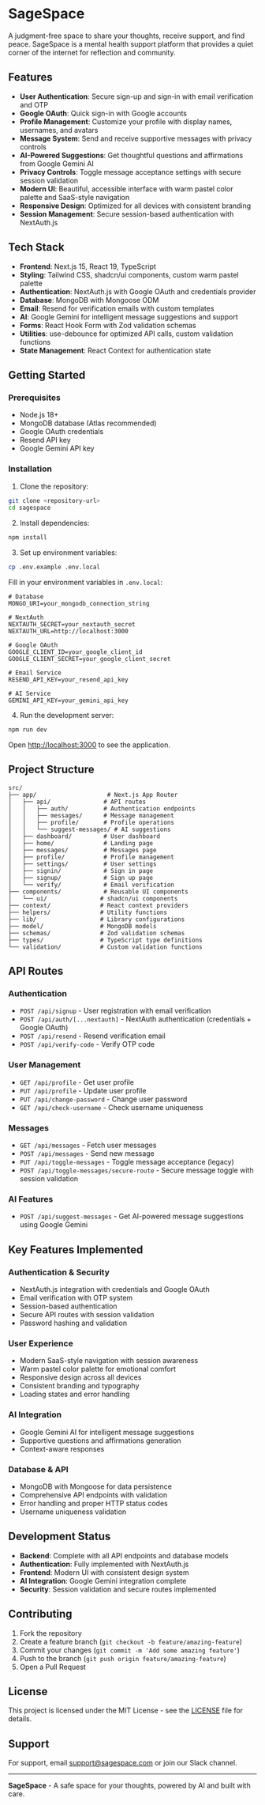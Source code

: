 # SageSpace

A judgment-free space to share your thoughts, receive support, and find peace. SageSpace is a mental health support platform that provides a quiet corner of the internet for reflection and community.

## Features

- **User Authentication**: Secure sign-up and sign-in with email verification and OTP
- **Google OAuth**: Quick sign-in with Google accounts
- **Profile Management**: Customize your profile with display names, usernames, and avatars
- **Message System**: Send and receive supportive messages with privacy controls
- **AI-Powered Suggestions**: Get thoughtful questions and affirmations from Google Gemini AI
- **Privacy Controls**: Toggle message acceptance settings with secure session validation
- **Modern UI**: Beautiful, accessible interface with warm pastel color palette and SaaS-style navigation
- **Responsive Design**: Optimized for all devices with consistent branding
- **Session Management**: Secure session-based authentication with NextAuth.js

## Tech Stack

- **Frontend**: Next.js 15, React 19, TypeScript
- **Styling**: Tailwind CSS, shadcn/ui components, custom warm pastel palette
- **Authentication**: NextAuth.js with Google OAuth and credentials provider
- **Database**: MongoDB with Mongoose ODM
- **Email**: Resend for verification emails with custom templates
- **AI**: Google Gemini for intelligent message suggestions and support
- **Forms**: React Hook Form with Zod validation schemas
- **Utilities**: use-debounce for optimized API calls, custom validation functions
- **State Management**: React Context for authentication state

## Getting Started

### Prerequisites

- Node.js 18+ 
- MongoDB database (Atlas recommended)
- Google OAuth credentials
- Resend API key
- Google Gemini API key

### Installation

1. Clone the repository:
```bash
git clone <repository-url>
cd sagespace
```

2. Install dependencies:
```bash
npm install
```

3. Set up environment variables:
```bash
cp .env.example .env.local
```

Fill in your environment variables in `.env.local`:
```env
# Database
MONGO_URI=your_mongodb_connection_string

# NextAuth
NEXTAUTH_SECRET=your_nextauth_secret
NEXTAUTH_URL=http://localhost:3000

# Google OAuth
GOOGLE_CLIENT_ID=your_google_client_id
GOOGLE_CLIENT_SECRET=your_google_client_secret

# Email Service
RESEND_API_KEY=your_resend_api_key

# AI Service
GEMINI_API_KEY=your_gemini_api_key
```

4. Run the development server:
```bash
npm run dev
```

Open [http://localhost:3000](http://localhost:3000) to see the application.

## Project Structure

```
src/
├── app/                    # Next.js App Router
│   ├── api/               # API routes
│   │   ├── auth/          # Authentication endpoints
│   │   ├── messages/      # Message management
│   │   ├── profile/       # Profile operations
│   │   └── suggest-messages/ # AI suggestions
│   ├── dashboard/         # User dashboard
│   ├── home/              # Landing page
│   ├── messages/          # Messages page
│   ├── profile/           # Profile management
│   ├── settings/          # User settings
│   ├── signin/            # Sign in page
│   ├── signup/            # Sign up page
│   └── verify/            # Email verification
├── components/            # Reusable UI components
│   └── ui/               # shadcn/ui components
├── context/              # React context providers
├── helpers/              # Utility functions
├── lib/                  # Library configurations
├── model/                # MongoDB models
├── schemas/              # Zod validation schemas
├── types/                # TypeScript type definitions
└── validation/           # Custom validation functions
```

## API Routes

### Authentication
- `POST /api/signup` - User registration with email verification
- `POST /api/auth/[...nextauth]` - NextAuth authentication (credentials + Google OAuth)
- `POST /api/resend` - Resend verification email
- `POST /api/verify-code` - Verify OTP code

### User Management
- `GET /api/profile` - Get user profile
- `PUT /api/profile` - Update user profile
- `PUT /api/change-password` - Change user password
- `GET /api/check-username` - Check username uniqueness

### Messages
- `GET /api/messages` - Fetch user messages
- `POST /api/messages` - Send new message
- `PUT /api/toggle-messages` - Toggle message acceptance (legacy)
- `POST /api/toggle-messages/secure-route` - Secure message toggle with session validation

### AI Features
- `POST /api/suggest-messages` - Get AI-powered message suggestions using Google Gemini

## Key Features Implemented

### Authentication & Security
- NextAuth.js integration with credentials and Google OAuth
- Email verification with OTP system
- Session-based authentication
- Secure API routes with session validation
- Password hashing and validation

### User Experience
- Modern SaaS-style navigation with session awareness
- Warm pastel color palette for emotional comfort
- Responsive design across all devices
- Consistent branding and typography
- Loading states and error handling

### AI Integration
- Google Gemini AI for intelligent message suggestions
- Supportive questions and affirmations generation
- Context-aware responses

### Database & API
- MongoDB with Mongoose for data persistence
- Comprehensive API endpoints with validation
- Error handling and proper HTTP status codes
- Username uniqueness validation

## Development Status

- **Backend**: Complete with all API endpoints and database models
- **Authentication**: Fully implemented with NextAuth.js
- **Frontend**: Modern UI with consistent design system
- **AI Integration**: Google Gemini integration complete
- **Security**: Session validation and secure routes implemented

## Contributing

1. Fork the repository
2. Create a feature branch (`git checkout -b feature/amazing-feature`)
3. Commit your changes (`git commit -m 'Add some amazing feature'`)
4. Push to the branch (`git push origin feature/amazing-feature`)
5. Open a Pull Request

## License

This project is licensed under the MIT License - see the [LICENSE](LICENSE) file for details.

## Support

For support, email support@sagespace.com or join our Slack channel.

---

**SageSpace** - A safe space for your thoughts, powered by AI and built with care.
